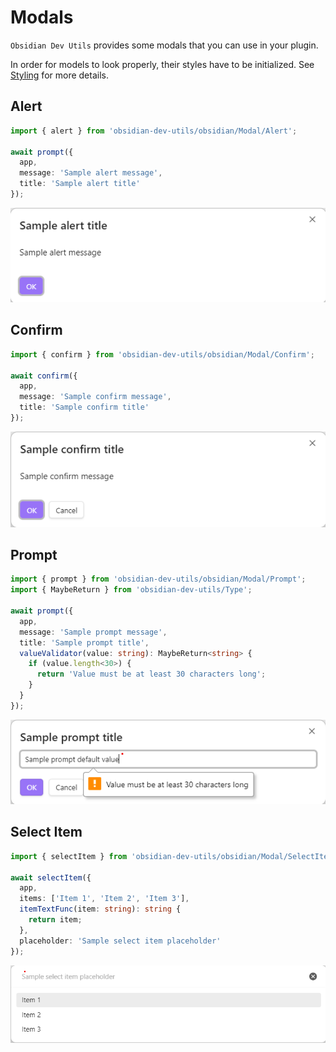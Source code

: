 # Modals

`Obsidian Dev Utils` provides some modals that you can use in your plugin.

In order for models to look properly, their styles have to be initialized. See [Styling](./styling.md) for more details.

## Alert

```ts
import { alert } from 'obsidian-dev-utils/obsidian/Modal/Alert';

await prompt({
  app,
  message: 'Sample alert message',
  title: 'Sample alert title'
});
```

![Alert](./images/modals/alert.png)

## Confirm

```ts
import { confirm } from 'obsidian-dev-utils/obsidian/Modal/Confirm';

await confirm({
  app,
  message: 'Sample confirm message',
  title: 'Sample confirm title'
});
```

![Confirm](./images/modals/confirm.png)

## Prompt

```ts
import { prompt } from 'obsidian-dev-utils/obsidian/Modal/Prompt';
import { MaybeReturn } from 'obsidian-dev-utils/Type';

await prompt({
  app,
  message: 'Sample prompt message',
  title: 'Sample prompt title',
  valueValidator(value: string): MaybeReturn<string> {
    if (value.length<30>) {
      return 'Value must be at least 30 characters long';
    }
  }
});
```

![Prompt](./images/modals/prompt.png)

## Select Item

```ts
import { selectItem } from 'obsidian-dev-utils/obsidian/Modal/SelectItem';

await selectItem({
  app,
  items: ['Item 1', 'Item 2', 'Item 3'],
  itemTextFunc(item: string): string {
    return item;
  },
  placeholder: 'Sample select item placeholder'
});
```

![Select Item](./images/modals/select-item.png)
